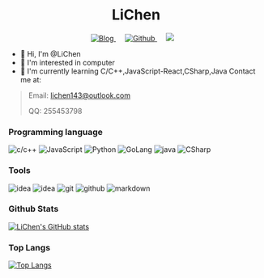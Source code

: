 <h1 align="center">LiChen</h1>
<div align="center">
  <a href="https://blog.lc233.ml" target="_blank">
    <img alt="Blog" src="https://img.shields.io/badge/Blog-blog.lc233.ml-%231D7EA7.svg?logo=wordpress&logoColor=white" />
  </a>&emsp;
  <a href="https://github.com/LiChen0459" target="_blank">
    <img alt="Github" src="https://img.shields.io/badge/GitHub-LiChen-%2312100E.svg?logo=Github&logoColor=white" />
  </a>&emsp;
  <a href="https://space.bilibili.com/674991004/"><img src="https://img.shields.io/badge/bilibili-B%E7%AB%99-ff69b4"></a>&emsp;

</div>


- 👋 Hi, I'm @LiChen
- 👀 I'm interested in computer
- 🌱 I'm currently learning C/C++,JavaScript-React,CSharp,Java
Contact me at:
> 
> Email: lichen143@outlook.com
> 
> QQ: 255453798


### Programming language
![c/c++](https://img.shields.io/badge/-c/c++-blue?style=for-the-badge&logo=c&logoColor=white)
![JavaScript](https://img.shields.io/badge/-JavaScript-blue?style=for-the-badge&logo=javascript&logoColor=white)
![Python](https://img.shields.io/badge/-Python-blue?style=for-the-badge&logo=python&logoColor=white)
![GoLang](https://img.shields.io/badge/-GoLang-blue?style=for-the-badge&logo=go&logoColor=white)
![java](https://img.shields.io/badge/-java-blue?style=for-the-badge&logo=java&logoColor=white)
![CSharp](https://img.shields.io/badge/-CSharp-blue?style=for-the-badge&logo=java&logoColor=white)

### Tools
![idea](https://img.shields.io/badge/-VisualStudio-black?style=for-the-badge&logo=visualstudio&logoColor=white)
![idea](https://img.shields.io/badge/-idea-black?style=for-the-badge&logo=intellij-idea&logoColor=white)
![git](https://img.shields.io/badge/-git-black?style=for-the-badge&logo=git&logoColor=white)
![github](https://img.shields.io/badge/github-black?style=for-the-badge&logo=github&logoColor=white)
![markdown](https://img.shields.io/badge/-markdown-black?style=for-the-badge&logo=markdown&logoColor=white)

### Github Stats
[![LiChen's GitHub stats](https://github-readme-stats.vercel.app/api?username=LiChen0459&show_icons=true)](https://github.com/anuraghazra/github-readme-stats)
### Top Langs
[![Top Langs](https://github-readme-stats.vercel.app/api/top-langs/?username=LiChen0459&layout=compact&langs_count=8&card_width=445)](https://github.com/anuraghazra/github-readme-stats)
<!---
LiChen0459/LiChen0459 is a ✨ special ✨ repository because its `README.md` (this file) appears on your GitHub profile.
You can click the Preview link to take a look at your changes.
--->
